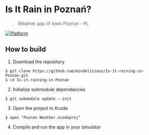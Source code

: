 # Is It Rain in Poznań?
> Weather app of town Poznan - PL 

[![Platform](https://img.shields.io/cocoapods/p/LFAlertController.svg?style=flat)](http://cocoapods.org/pods/LFAlertController)



[](https://github.com/mindelicious/Is-it-raining-in-Poznan/blob/master/icons/IMG_2218.PNG)
[](https://github.com/mindelicious/Is-it-raining-in-Poznan/blob/master/icons/IMG_2219.PNG)

## How to build

1) Download the repository

```
$ git clone https://github.com/mindelicious/Is-it-raining-in-Poznan.git
$ cd Is-it-raining-in-Poznan
```

2) Initialize submodule dependancies

```
$ git submodule update --init 
```

3) Open the project in Xcode

```
$ open "Poznan Weather.xcodeproj"
```

4) Compile and run the app in your simulator


